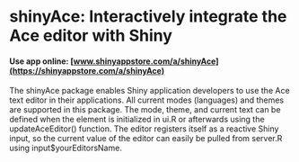 
# shinyAce: Interactively integrate the Ace editor with Shiny 

#### Use app online: __[www.shinyappstore.com/a/shinyAce](https://shinyappstore.com/a/shinyAce)__

The shinyAce package enables Shiny application developers to use the Ace text editor in their applications. All current modes (languages) and themes are supported in this package. The mode, theme, and current text can be defined when the element is initialized in ui.R or afterwards using the updateAceEditor() function. The editor registers itself as a reactive Shiny input, so the current value of the editor can easily be pulled from server.R using input$yourEditorsName.

